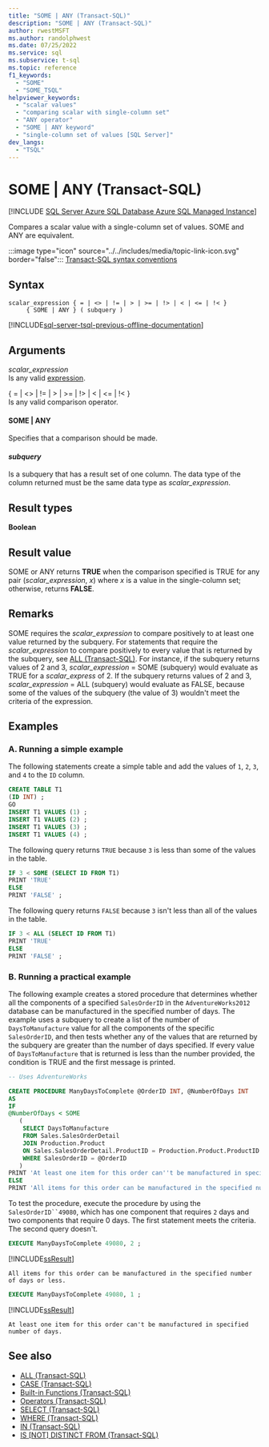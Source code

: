 ```yaml
---
title: "SOME | ANY (Transact-SQL)"
description: "SOME | ANY (Transact-SQL)"
author: rwestMSFT
ms.author: randolphwest
ms.date: 07/25/2022
ms.service: sql
ms.subservice: t-sql
ms.topic: reference
f1_keywords:
  - "SOME"
  - "SOME_TSQL"
helpviewer_keywords:
  - "scalar values"
  - "comparing scalar with single-column set"
  - "ANY operator"
  - "SOME | ANY keyword"
  - "single-column set of values [SQL Server]"
dev_langs:
  - "TSQL"
---
```

# SOME | ANY (Transact-SQL)

[!INCLUDE [SQL Server Azure SQL Database Azure SQL Managed Instance](../../includes/applies-to-version/sql-asdb-asdbmi.md)]

Compares a scalar value with a single-column set of values. SOME and ANY are equivalent.  

:::image type="icon" source="../../includes/media/topic-link-icon.svg" border="false"::: [Transact-SQL syntax conventions](../../t-sql/language-elements/transact-sql-syntax-conventions-transact-sql.md)
  
## Syntax
  
```syntaxsql
scalar_expression { = | <> | != | > | >= | !> | < | <= | !< }   
     { SOME | ANY } ( subquery )   
```

[!INCLUDE[sql-server-tsql-previous-offline-documentation](../../includes/sql-server-tsql-previous-offline-documentation.md)]

## Arguments

*scalar_expression*  
Is any valid [expression](../../t-sql/language-elements/expressions-transact-sql.md).

{ = \| <> \| != \| > \| >= \| !> \| < \| <= \| !< }  
Is any valid comparison operator.

#### SOME | ANY

Specifies that a comparison should be made.

#### *subquery*

Is a subquery that has a result set of one column. The data type of the column returned must be the same data type as *scalar_expression*.

## Result types

**Boolean**

## Result value

SOME or ANY returns **TRUE** when the comparison specified is TRUE for any pair (*scalar_expression*, *x*) where *x* is a value in the single-column set; otherwise, returns **FALSE**.

## Remarks

SOME requires the *scalar_expression* to compare positively to at least one value returned by the subquery. For statements that require the *scalar_expression* to compare positively to every value that is returned by the subquery, see [ALL &#40;Transact-SQL&#41;](../../t-sql/language-elements/all-transact-sql.md). For instance, if the subquery returns values of 2 and 3, *scalar_expression* = SOME (subquery) would evaluate as TRUE for a *scalar_express* of 2. If the subquery returns values of 2 and 3, *scalar_expression* = ALL (subquery) would evaluate as FALSE, because some of the values of the subquery (the value of 3) wouldn't meet the criteria of the expression.

## Examples

### A. Running a simple example

The following statements create a simple table and add the values of `1`, `2`, `3`, and `4` to the `ID` column.

```sql  
CREATE TABLE T1  
(ID INT) ;  
GO  
INSERT T1 VALUES (1) ;  
INSERT T1 VALUES (2) ;  
INSERT T1 VALUES (3) ;  
INSERT T1 VALUES (4) ;  
```

The following query returns `TRUE` because `3` is less than some of the values in the table.

```sql  
IF 3 < SOME (SELECT ID FROM T1)  
PRINT 'TRUE'   
ELSE  
PRINT 'FALSE' ;  
```

The following query returns `FALSE` because `3` isn't less than all of the values in the table.

```sql  
IF 3 < ALL (SELECT ID FROM T1)  
PRINT 'TRUE'   
ELSE  
PRINT 'FALSE' ;  
```

### B. Running a practical example

The following example creates a stored procedure that determines whether all the components of a specified `SalesOrderID` in the `AdventureWorks2012` database can be manufactured in the specified number of days. The example uses a subquery to create a list of the number of `DaysToManufacture` value for all the components of the specific `SalesOrderID`, and then tests whether any of the values that are returned by the subquery are greater than the number of days specified. If every value of `DaysToManufacture` that is returned is less than the number provided, the condition is TRUE and the first message is printed.

```sql  
-- Uses AdventureWorks

CREATE PROCEDURE ManyDaysToComplete @OrderID INT, @NumberOfDays INT  
AS  
IF   
@NumberOfDays < SOME  
   (  
    SELECT DaysToManufacture  
    FROM Sales.SalesOrderDetail  
    JOIN Production.Product   
    ON Sales.SalesOrderDetail.ProductID = Production.Product.ProductID   
    WHERE SalesOrderID = @OrderID  
   )  
PRINT 'At least one item for this order can''t be manufactured in specified number of days.'
ELSE   
PRINT 'All items for this order can be manufactured in the specified number of days or less.' ;

```

To test the procedure, execute the procedure by using the `SalesOrderID``49080`, which has one component that requires `2` days and two components that require 0 days. The first statement meets the criteria. The second query doesn't.

```sql  
EXECUTE ManyDaysToComplete 49080, 2 ;  
```

[!INCLUDE[ssResult](../../includes/ssresult-md.md)]

`All items for this order can be manufactured in the specified number of days or less.`

```sql
EXECUTE ManyDaysToComplete 49080, 1 ;  
```

[!INCLUDE[ssResult](../../includes/ssresult-md.md)]

`At least one item for this order can't be manufactured in specified number of days.`

## See also

- [ALL &#40;Transact-SQL&#41;](../../t-sql/language-elements/all-transact-sql.md)
- [CASE &#40;Transact-SQL&#41;](../../t-sql/language-elements/case-transact-sql.md)
- [Built-in Functions &#40;Transact-SQL&#41;](~/t-sql/functions/functions.md)
- [Operators &#40;Transact-SQL&#41;](../../t-sql/language-elements/operators-transact-sql.md)
- [SELECT &#40;Transact-SQL&#41;](../../t-sql/queries/select-transact-sql.md)
- [WHERE &#40;Transact-SQL&#41;](../../t-sql/queries/where-transact-sql.md)
- [IN &#40;Transact-SQL&#41;](../../t-sql/language-elements/in-transact-sql.md)
- [IS [NOT] DISTINCT FROM (Transact-SQL)](../../t-sql/queries/is-distinct-from-transact-sql.md)

